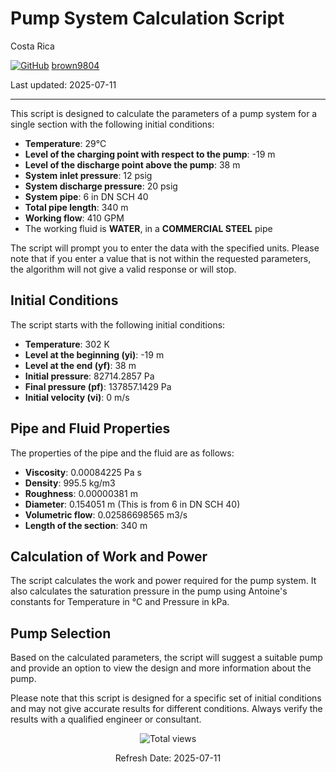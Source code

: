# Pump System Calculation Script

Costa Rica

[![GitHub](https://img.shields.io/badge/--181717?logo=github&logoColor=ffffff)](https://github.com/)
[brown9804](https://github.com/brown9804)

Last updated: 2025-07-11

----------

This script is designed to calculate the parameters of a pump system for a single section with the following initial conditions:


- **Temperature**: 29°C
- **Level of the charging point with respect to the pump**: -19 m
- **Level of the discharge point above the pump**: 38 m
- **System inlet pressure**: 12 psig
- **System discharge pressure**: 20 psig
- **System pipe**: 6 in DN SCH 40
- **Total pipe length**: 340 m
- **Working flow**: 410 GPM
- The working fluid is **WATER**, in a **COMMERCIAL STEEL** pipe

The script will prompt you to enter the data with the specified units. Please note that if you enter a value that is not within the requested parameters, the algorithm will not give a valid response or will stop.

## Initial Conditions

The script starts with the following initial conditions:

- **Temperature**: 302 K
- **Level at the beginning (yi)**: -19 m
- **Level at the end (yf)**: 38 m
- **Initial pressure**: 82714.2857 Pa
- **Final pressure (pf)**: 137857.1429 Pa
- **Initial velocity (vi)**: 0 m/s

## Pipe and Fluid Properties

The properties of the pipe and the fluid are as follows:

- **Viscosity**: 0.00084225 Pa s
- **Density**: 995.5 kg/m3
- **Roughness**: 0.00000381 m
- **Diameter**: 0.154051 m (This is from 6 in DN SCH 40)
- **Volumetric flow**: 0.02586698565 m3/s
- **Length of the section**: 340 m

## Calculation of Work and Power

The script calculates the work and power required for the pump system. It also calculates the saturation pressure in the pump using Antoine's constants for Temperature in °C and Pressure in kPa.

## Pump Selection

Based on the calculated parameters, the script will suggest a suitable pump and provide an option to view the design and more information about the pump.

Please note that this script is designed for a specific set of initial conditions and may not give accurate results for different conditions. Always verify the results with a qualified engineer or consultant.

<!-- START BADGE -->
<div align="center">
  <img src="https://img.shields.io/badge/Total%20views-1022-limegreen" alt="Total views">
  <p>Refresh Date: 2025-07-11</p>
</div>
<!-- END BADGE -->
